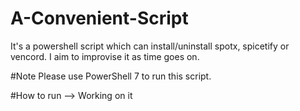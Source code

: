 # A-Convenient-Script
It's a powershell script which can install/uninstall spotx, spicetify or vencord. I aim to improvise it as time goes on.

#Note 
Please use PowerShell 7 to run this script.

#How to run
--> Working on it
